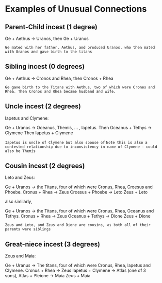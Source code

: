 # Examples of Unusual Connections

## Parent-Child incest (1 degree)

Ge + Aethus -> Uranos, then Ge + Uranos

``Ge mated with her father, Aethus, and produced Uranos, who then mated with Uranos and gave birth to the titans``

## Sibling incest (0 degrees)

Ge + Aethus -> Cronos and Rhea, then Cronos + Rhea

`Ge gave birth to the Titans with Aethus, two of which were Cronos and Rhea. Then Cronos and Rhea became husband and wife.`

## Uncle incest (2 degrees)

Iapetus and Clymene:

Ge + Uranos -> Oceanus, Themis, ... , Iapetus.
Then Oceanus + Tethys -> Clymene
Then Iapetus + Clymene

`Iapetus is uncle of Clymene but also spouse of`
`Note this is also a contested relationship due to inconsistency in name of Clymene - could also be Themis`

## Cousin incest (2 degrees)

Leto and Zeus:

Ge + Uranos -> the Titans, four of which were Cronus, Rhea, Croesus and Phoebe.
Cronus + Rhea -> Zeus
Croesus + Phoebe -> Leto
Zeus + Leto

also similarly,

Ge + Uranos -> the Titans, four of which were Cronus, Rhea, Oceanus and Tethys.
Cronus + Rhea -> Zeus
Oceanus + Tethys -> Dione
Zeus + Dione

`Zeus and Leto, and Zeus and Dione are cousins, as both all of their parents were siblings`

## Great-niece incest (3 degrees)

Zeus and Maia:

Ge + Uranus -> The titans, four of which were Cronus, Rhea, Iapetus and Clymene.
Cronus + Rhea -> Zeus
Iapetus + Clymene -> Atlas (one of 3 sons), Atlas + Pleione -> Maia
Zeus + Maia
